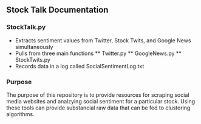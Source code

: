 ## Stock Talk Documentation

### StockTalk.py
   * Extracts sentiment values from Twitter, Stock Twits, and Google News simultaneously 
   * Pulls from three main functions
    ** Twitter.py
    ** GoogleNews.py
    ** StockTwits.py
   * Records data in a log called SocialSentimentLog.txt

### Purpose

The purpose of this repository is to provide resources for scraping social media websites and analzying social sentiment for a particular stock. Using these tools can provide substancial raw data that can be fed to clustering algorithms.
